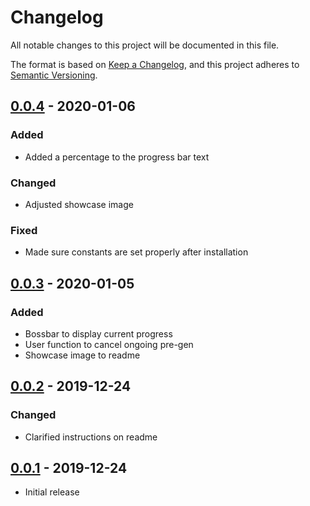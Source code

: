 # Changelog
All notable changes to this project will be documented in this file.

The format is based on [Keep a Changelog](https://keepachangelog.com/en/1.0.0/), and this project adheres to [Semantic Versioning](https://semver.org/spec/v2.0.0.html).

## [0.0.4] - 2020-01-06
### Added
- Added a percentage to the progress bar text
### Changed
- Adjusted showcase image
### Fixed
- Made sure constants are set properly after installation

## [0.0.3] - 2020-01-05
### Added
- Bossbar to display current progress
- User function to cancel ongoing pre-gen
- Showcase image to readme

## [0.0.2] - 2019-12-24
### Changed
- Clarified instructions on readme

## [0.0.1] - 2019-12-24
- Initial release

[0.0.4]: https://github.com/Arcensoth/chunkbuster-datapack/compare/v0.0.3...v0.0.4
[0.0.3]: https://github.com/Arcensoth/chunkbuster-datapack/compare/v0.0.2...v0.0.3
[0.0.2]: https://github.com/Arcensoth/chunkbuster-datapack/compare/v0.0.1...v0.0.2
[0.0.1]: https://github.com/Arcensoth/chunkbuster-datapack/releases/tag/v0.0.1
